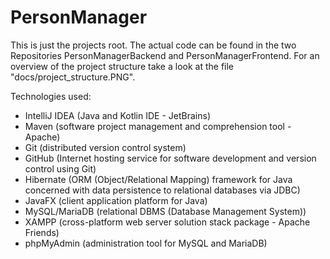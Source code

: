 # PersonManager

This is just the projects root. The actual code can be found in the two Repositories PersonManagerBackend and PersonManagerFrontend. For an overview of the project structure take a look at the file "docs/project_structure.PNG".

Technologies used:
- IntelliJ IDEA (Java and Kotlin IDE - JetBrains)
- Maven (software project management and comprehension tool - Apache)
- Git (distributed version control system)
- GitHub (Internet hosting service for software development and version control using Git)
- Hibernate (ORM (Object/Relational Mapping) framework for Java concerned with data persistence to relational databases via JDBC)
- JavaFX (client application platform for Java)
- MySQL/MariaDB (relational DBMS (Database Management System))
- XAMPP (cross-platform web server solution stack package - Apache Friends)
- phpMyAdmin (administration tool for MySQL and MariaDB)
